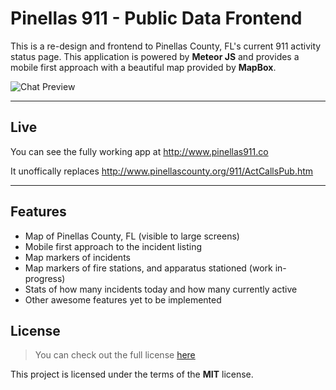 Pinellas 911 - Public Data Frontend
============

This is a re-design and frontend to Pinellas County, FL's current 911 activity status page. This application is powered by **Meteor JS** and provides a mobile first approach with a beautiful map provided by **MapBox**.

![Chat Preview](https://www.diigo.com/file/image/sadppbezcropqdpcszbsbpepao/Pinellas+Public+911+Data.jpg)

---

## Live
You can see the fully working app at http://www.pinellas911.co

It unoffically replaces http://www.pinellascounty.org/911/ActCallsPub.htm 

---

## Features
- Map of Pinellas County, FL (visible to large screens)
- Mobile first approach to the incident listing
- Map markers of incidents
- Map markers of fire stations, and apparatus stationed (work in-progress)
- Stats of how many incidents today and how many currently active
- Other awesome features yet to be implemented

## License
>You can check out the full license [here](https://github.com/combsco/Pinellas911/blob/master/LICENSE)

This project is licensed under the terms of the **MIT** license.
